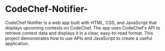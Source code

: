 # CodeChef-Notifier-
CodeChef Notifier is a web app built with HTML, CSS, and JavaScript that displays upcoming contests on CodeChef. The app uses CodeChef's API to retrieve contest data and displays it in a clear, easy-to-read format. This project demonstrates how to use APIs and JavaScript to create a useful application.
